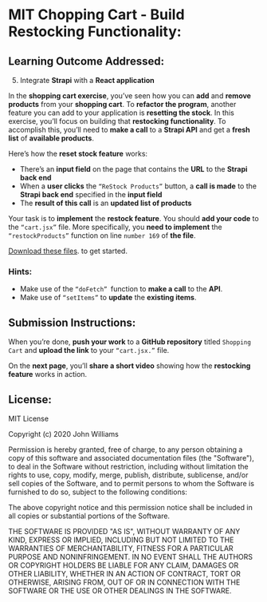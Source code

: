 # MIT Chopping Cart - Build Restocking Functionality:

##  Learning Outcome Addressed:

5. Integrate **Strapi** with a **React application**

In the **shopping cart exercise**, you’ve seen how you can **add** and **remove products** from your **shopping cart**. To **refactor the program**, another feature you can add to your application is **resetting the stock**. In this exercise, you’ll focus on building that **restocking functionality**. To accomplish this, you’ll need to **make a call** to a **Strapi API** and get a **fresh list** of **available products**.

Here’s how the **reset stock feature** works:

* There’s an **input field** on the page that contains the **URL** to the **Strapi back end**
* When a **user clicks** the `“ReStock Products”` button, a **call is made** to the **Strapi back end** specified in the **input field**
* The **result of this call** is an **updated list of products**

Your task is to **implement** the **restock feature**. You should **add your code** to the `“cart.jsx”` file. More specifically, you **need to implement** the `“restockProducts”` function on line `number 169` of **the file**.

[Download these files](/). to get started.

### Hints:

* Make use of the `“doFetch” `function to **make a call** to the **API**.
* Make use of `“setItems”` to **update** the **existing items**.

## Submission Instructions:

When you’re done, **push your work** to a **GitHub repository** titled `Shopping Cart` and **upload the link** to your `“cart.jsx.”` file.

On the **next page**, you’ll **share a short video** showing how the **restocking feature** works in action.

## License:

MIT License

Copyright (c) 2020 John Williams

Permission is hereby granted, free of charge, to any person obtaining a copy
of this software and associated documentation files (the "Software"), to deal
in the Software without restriction, including without limitation the rights
to use, copy, modify, merge, publish, distribute, sublicense, and/or sell
copies of the Software, and to permit persons to whom the Software is
furnished to do so, subject to the following conditions:

The above copyright notice and this permission notice shall be included in all
copies or substantial portions of the Software.

THE SOFTWARE IS PROVIDED "AS IS", WITHOUT WARRANTY OF ANY KIND, EXPRESS OR
IMPLIED, INCLUDING BUT NOT LIMITED TO THE WARRANTIES OF MERCHANTABILITY,
FITNESS FOR A PARTICULAR PURPOSE AND NONINFRINGEMENT. IN NO EVENT SHALL THE
AUTHORS OR COPYRIGHT HOLDERS BE LIABLE FOR ANY CLAIM, DAMAGES OR OTHER
LIABILITY, WHETHER IN AN ACTION OF CONTRACT, TORT OR OTHERWISE, ARISING FROM,
OUT OF OR IN CONNECTION WITH THE SOFTWARE OR THE USE OR OTHER DEALINGS IN THE
SOFTWARE.
